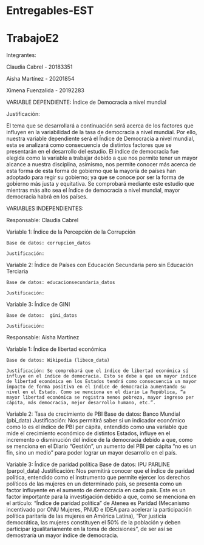 # Entregables-EST
# TrabajoE2

Integrantes:

Claudia Cabrel	   - 20183351

Aisha Martínez   	 - 20201854

Ximena Fuenzalida	 - 20192283


VARIABLE DEPENDIENTE:
Índice de Democracia a nivel mundial

Justificación:

El tema que se desarrollará a continuación será acerca de los factores que influyen en la variabilidad de la tasa de democracia a nivel mundial. Por ello, nuestra variable dependiente será el Índice de Democracia a nivel mundial, esta se analizará como consecuencia de distintos factores que se presentarán en el desarrollo del estudio. El índice de democracia fue elegida como la variable a trabajar debido a que nos permite tener un mayor alcance a nuestra disciplina, asimismo, nos permite conocer más acerca de esta forma de esta forma de gobierno que la mayoría de países han adoptado para regir su gobierno; ya que se conoce por ser la forma de gobierno más justa y equitativa. Se comprobará mediante este estudio que mientras más alto sea el índice de democracia a nivel mundial, mayor democracia habrá en los países.


VARIABLES INDEPENDIENTES:



Responsable: Claudia Cabrel

  Variable 1: Índice de la Percepción de la Corrupción
    
    Base de datos: corrupcion_datos
    
    Justificación:

  Variable 2: Índice de Países con Educación Secundaria pero sin Educación Terciaria
    
    Base de datos: educacionsecundaria_datos
    
    Justificación:
    
  Variable 3: Índice de GINI
    
    Base de datos:  gini_datos
    
    Justificación:
    
    
    
Responsable: Aisha Martínez

  Variable 1: Índice de libertad económica
    
    Base de datos: Wikipedia (libeco_data)
    
    Justificación: Se comprobará que el índice de libertad económica sí influye en el índice de democracia. Esto se debe a que un mayor índice de libertad económica en los Estados tendrá como consecuencia un mayor impacto de forma positiva en el índice de democracia aumentando su nivel en el Estado. Como se menciona en el diario La República, “a mayor libertad económica se registra menos pobreza, mayor ingreso per cápita, más democracia, mejor desarrollo humano, etc.”.
    
   Variable 2: Tasa de crecimiento de PBI
     Base de datos: Banco Mundial (pbi_data)
     Justificación: Nos permitirá saber si un indicador económico como lo es el índice de PBI per cápita, entendido como una variable que mide el crecimiento económico de distintos Estados, influye en el incremento o disminución del índice de la democracia debido a que, como se menciona en el Diario “Gestión”, un aumento del PBI per cápita “no es un fin, sino un medio” para poder lograr un mayor desarrollo en el país.


   Variable 3: Índice de paridad política
      Base de datos: IPU PARLINE (parpol_data)
      Justificación: Nos permitirá conocer que el índice de paridad política, entendido como el instrumento que permite ejercer los derechos políticos de las mujeres en un determinado país, se presenta como un factor influyente en el aumento de democracia en cada país. Este es un factor importante para la investigación debido a que, como se menciona en el artículo: “Índice de paridad política” de Atenea es Paridad (Mecanismo incentivado por ONU Mujeres, PNUD e IDEA para acelerar la participación política paritaria de las mujeres en América Latina), “Por justicia democrática, las mujeres constituyen el 50% de la población y deben participar igualitariamente en la toma de decisiones”, de ser así se demostraría un mayor índice de democracia.





